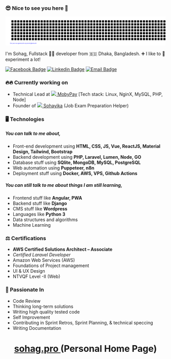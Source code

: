 ### 😎 Nice to see you here 👋

![gitartwork](gitartwork.svg)

I'm Sohag, Fullstack 🧑‍💻️ developer from 🇧🇩 Dhaka, Bangladesh. ➕ I like to 🥼 experiment a lot! 

[![Facebook Badge](https://img.shields.io/badge/-shuvo575-1877F2?style=flat-square&labelColor=1877F2&logo=facebook&logoColor=white&link=https://facebook.com/shuvo575)](https://facebook.com/shuvo575) [![Linkedin Badge](https://img.shields.io/badge/-shuvopro-blue?style=flat-square&logo=Linkedin&logoColor=white&link=https://www.linkedin.com/in/sohag-pro/)](https://www.linkedin.com/in/sohag-pro/) [![Email Badge](https://img.shields.io/badge/-Email-c14438?style=flat-square&logo=Gmail&logoColor=white&link=mailto:hello@sohag.pro)](mailto:hello@sohag.pro)

### 🔥🔥 Currently working on
- Technical Lead at [![](https://app.mobypay.my/img/mobypay-logo.png) MobyPay](https://app.mobypay.my)   [Tech stack:  Linux, NginX, MySQL, PHP, Node]
- Founder of [![](https://sohayika.com/icons/icon-36.png) Sohayika](https://sohayika.com) (Job Exam Preparation Helper)

### 🖥 Technologies

##### You can talk to me about,
- Front-end development using **HTML, CSS, JS, Vue, ReactJS, Material Design, Tailwind, Bootstrap**
- Backend development using **PHP, Laravel, Lumen, Node, GO**
- Database stuff using **SQlite, MongoDB, MySQL, PostgreSQL**
- Web automation using **Puppeteer, n8n**
- Deployment stuff using **Docker, AWS, VPS, Github Actions**

##### You can still talk to me about things I am still learning,
- Frontend stuff like **Angular, PWA**
- Backend stuff like **Django**
- CMS stuff like **Wordpress**
- Languages like **Python 3**
- Data structures and algorithms
- Machine Learning

### ⚖️ Certifications
- **AWS Certified Solutions Architect – Associate**
- *Certified Laravel Developer*
- Amazon Web Services (AWS)
- Foundations of Project management
- UI & UX Design
- NTVQF Level -II (Web)

### 🐜 Passionate In
- Code Review
- Thinking long-term solutions
- Writing high quality tested code
- Self Improvement
- Contributing in Sprint Retros, Sprint Planning, & technical speccing
- Writing Documentation


<h1 align="center"> 
<a href="https://sohag.pro/"> sohag.pro </a> (Personal Home Page)
</h1>
